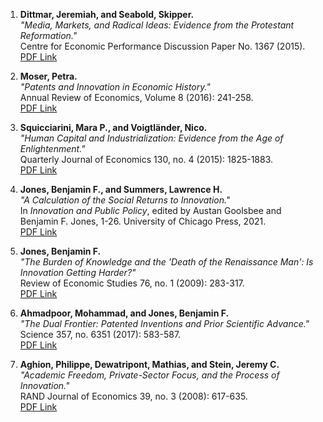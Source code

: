 
1. **Dittmar, Jeremiah, and Seabold, Skipper.**  
   *"Media, Markets, and Radical Ideas: Evidence from the Protestant Reformation."*  
   Centre for Economic Performance Discussion Paper No. 1367 (2015).  
   [PDF Link](https://watermark.silverchair.com/qjy011.pdf?token=AQECAHi208BE49Ooan9kkhW_Ercy7Dm3ZL_9Cf3qfKAc485ysgAAA2EwggNdBgkqhkiG9w0BBwagggNOMIIDSgIBADCCA0MGCSqGSIb3DQEHATAeBglghkgBZQMEAS4wEQQMiiH0a0ZKpegNEVXiAgEQgIIDFEKn-hZrocV1vU2fRnT4QeTMwovPezRa74E2hfs2VotLfJ54VZDThuvx1GSap0JDaG7x_bM1tel4xUpwvLvsvOysHsJ4p9uPxowRMOjUQ7Uc7MdLOvV7_p6jteMZs8W3Ow9-DL9YKHUs4Tvillig0PNZqw4Mks7NUvZC5Z-2BPD2Q6PTdnhSueZk9hSrMt892qjwj_vek1PfqN77bLFsx_PzTL9KvKCAbflB-vdfYWeRar4GY5IhSs4hcGxneVoM22c3vTNspkp0k7-WseE4RCTUdj0cr5EOvEHJ4LnTNqRJOm-X1vySLALko64fDLTTiArmKYsUleplKN9OyY9XPLm77J6gSoDJrDoJBA9K08tIUj2ya9RPVozpJr-bSM2yYqmZ3NH_kR0_emy7IMKhfDJ6h86wIaXn3LUWIysVyABzqgR9k7L55uZ5kOPhldOhhd-km9DjsOZbF4W7J13llkhSvXiau2FiG4sdB-ScTncH_vwis3THCQV8rgvVKDHaWWjXxAKWmPr0Ya_4yr_4WtJJDHwylfqZUlmE-xN6PJg4zV6TAWQW-zt_X54qkW_ZEiFqHeVZkkmsZbVMobSlAJ3h0QnSN1Gt_iA7BOWoyQESlwpC6Co1-iJKWtY6DVo2qxoIMZuZTEYfdXR7kA2XOG9XIME_0_MG1vjSuS0LmGhyelh3gjtV9zB_NCsLZgQRCSy_l6twG72dRUIEi176wgC91h44CeWyMaV_ejM7tlEpwacs6JFQcvJYFm7fLSukaZj-dQDrpGaCb-7Ccz9JIIbReHGFjrAPrSdXpXrdZXXbsmrWnXQie4DLfR5kJOlcCl9UGkhff1Mo8PWZiTwnOmnNv44REnp4TPtFytxtdka12414YHNvz6G4YKFCOWzLJqHCiUprU5n3DQ0OGZI3wPvfL2NxNiQyPyRg5dHklv3c_Ygl4TbEurxlFnIusZHRqZ6okVaHP4_7kWWXQ_eUFvxeVgOfyiZawN9EJLfMGmZVZIjSZDwCMc0Ub8P7DCUePgznfbvJvaB_eFjcWxYhh5WalPzu)

2. **Moser, Petra.**  
   *"Patents and Innovation in Economic History."*  
   Annual Review of Economics, Volume 8 (2016): 241-258.  
   [PDF Link](https://www.nber.org/system/files/working_papers/w21964/w21964.pdf)
   
4. **Squicciarini, Mara P., and Voigtländer, Nico.**  
   *"Human Capital and Industrialization: Evidence from the Age of Enlightenment."*  
   Quarterly Journal of Economics 130, no. 4 (2015): 1825-1883.  
   [PDF Link](https://www.anderson.ucla.edu/faculty/nico.v/Research/Encyclopedie_forthcoming.pdf?utm_source=chatgpt.com)

5. **Jones, Benjamin F., and Summers, Lawrence H.**  
   *"A Calculation of the Social Returns to Innovation."*  
   In *Innovation and Public Policy*, edited by Austan Goolsbee and Benjamin F. Jones, 1-26. University of Chicago Press, 2021.  
   [PDF Link](https://www.nber.org/system/files/chapters/c14422/c14422.pdf?utm_source=chatgpt.com)

6. **Jones, Benjamin F.**  
   *"The Burden of Knowledge and the 'Death of the Renaissance Man': Is Innovation Getting Harder?"*  
   Review of Economic Studies 76, no. 1 (2009): 283-317.  
   [PDF Link](https://www.frbsf.org/wp-content/uploads/2_BurdenOfKnowledge.pdf?utm_source=chatgpt.com)

7. **Ahmadpoor, Mohammad, and Jones, Benjamin F.**  
   *"The Dual Frontier: Patented Inventions and Prior Scientific Advance."*  
   Science 357, no. 6351 (2017): 583-587.  
   [PDF Link](https://www.kellogg.northwestern.edu/faculty/jones-ben/htm/Dual%20Frontier%20_%20Integrated%20MS%20and%20SM.pdf?utm_source=chatgpt.com)

8. **Aghion, Philippe, Dewatripont, Mathias, and Stein, Jeremy C.**  
   *"Academic Freedom, Private-Sector Focus, and the Process of Innovation."*  
   RAND Journal of Economics 39, no. 3 (2008): 617-635.  
   [PDF Link](https://scholar.harvard.edu/files/stein/files/academic-freedom-rand-2008-final_0.pdf?utm_source=chatgpt.com)
